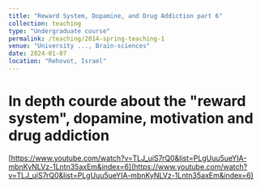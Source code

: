 ```yaml
---
title: "Reward System, Dopamine, and Drug Addiction part 6"
collection: teaching
type: "Undergraduate course"
permalink: /teaching/2014-spring-teaching-1
venue: "University ..., Brain-sciences"
date: 2024-01-07
location: "Rehovot, Israel"
---
```


# In depth courde about the "reward system", dopamine, motivation and drug addiction
[https://www.youtube.com/watch?v=TLJ_uiS7rQ0&list=PLgUuu5ueYIA-mbnKyNLVz-1Lntn35axEm&index=6](https://www.youtube.com/watch?v=TLJ_uiS7rQ0&list=PLgUuu5ueYIA-mbnKyNLVz-1Lntn35axEm&index=6)
